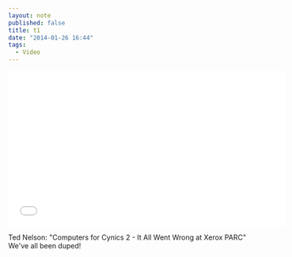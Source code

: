 ```yaml
---
layout: note
published: false
title: t1
date: "2014-01-26 16:44"
tags: 
  - Video
---
```


<iframe width="560" height="315" src="//www.youtube-nocookie.com/embed/1yLNGUeHapA?rel=0" frameborder="0" allowfullscreen></iframe>

Ted Nelson: "Computers for Cynics 2 - It All Went Wrong at Xerox PARC"
We've all been duped!